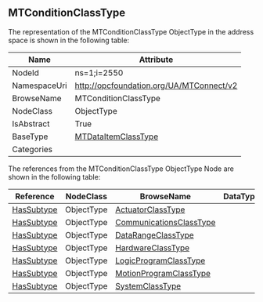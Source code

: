 <!-- objecttype -->
## MTConditionClassType
  
<!-- end of text -->
The representation of the MTConditionClassType ObjectType in the address space is shown in the following table:  

|Name|Attribute|
|---|---|
|NodeId|ns=1;i=2550|
|NamespaceUri|http://opcfoundation.org/UA/MTConnect/v2|
|BrowseName|MTConditionClassType|
|NodeClass|ObjectType|
|IsAbstract|True|
|BaseType|[MTDataItemClassType](../../ObjectTypes/MTDataItemClassType/readme.md)|
|Categories||

The references from the MTConditionClassType ObjectType Node are shown in the following table:  

|Reference|NodeClass|BrowseName|DataType|TypeDefinition|ModellingRule|
|---|---|---|---|---|---|
|[HasSubtype](../../../Core/Part3/ReferenceTypes/HasSubtype/readme.md)|ObjectType|[ActuatorClassType](#ActuatorClassType)||||
|[HasSubtype](../../../Core/Part3/ReferenceTypes/HasSubtype/readme.md)|ObjectType|[CommunicationsClassType](#CommunicationsClassType)||||
|[HasSubtype](../../../Core/Part3/ReferenceTypes/HasSubtype/readme.md)|ObjectType|[DataRangeClassType](#DataRangeClassType)||||
|[HasSubtype](../../../Core/Part3/ReferenceTypes/HasSubtype/readme.md)|ObjectType|[HardwareClassType](#HardwareClassType)||||
|[HasSubtype](../../../Core/Part3/ReferenceTypes/HasSubtype/readme.md)|ObjectType|[LogicProgramClassType](#LogicProgramClassType)||||
|[HasSubtype](../../../Core/Part3/ReferenceTypes/HasSubtype/readme.md)|ObjectType|[MotionProgramClassType](#MotionProgramClassType)||||
|[HasSubtype](../../../Core/Part3/ReferenceTypes/HasSubtype/readme.md)|ObjectType|[SystemClassType](#SystemClassType)||||


